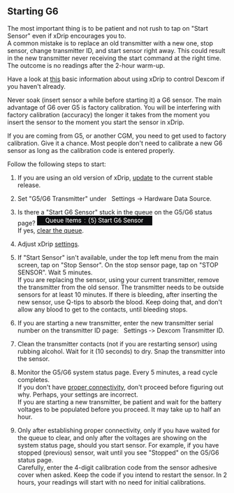 ## Starting G6  
  
The most important thing is to be patient and not rush to tap on "Start Sensor" even if xDrip encourages you to.  
A common mistake is to replace an old transmitter with a new one, stop sensor, change transmitter ID, and start sensor right away. This could result in the new transmitter never receiving the start command at the right time. The outcome is no readings after the 2-hour warm-up.  

Have a look at [this](./Dexcom-Basics.md) basic information about using xDrip to control Dexcom if you haven't already.  

Never soak (insert sensor a while before starting it) a G6 sensor. The main advantage of G6 over G5 is factory calibration. You will be interfering with factory calibration (accuracy) the longer it takes from the moment you insert the sensor to the moment you start the sensor in xDrip.  

If you are coming from G5, or another CGM, you need to get used to factory calibration.  Give it a chance.  Most people don't need to calibrate a new G6 sensor as long as the calibration code is entered properly.  
  
Follow the following steps to start:  

1.  If you are using an old version of xDrip, [update](./Updates.md) to the current stable release.  

2.  Set "G5/G6 Transmitter" under &nbsp; Settings -> Hardware Data Source.  

3. Is there a "Start G6 Sensor" stuck in the queue on the G5/G6 status page?
![](./images/queue-stuck.png)  
If yes, [clear the queue](./Clear-queue.md).  

4.  Adjust xDrip [settings](./G6-Recommended-Settings.md).  

5.  If "Start Sensor" isn't available, under the top left menu from the main screen, tap on "Stop Sensor". On the stop sensor page, tap on "STOP SENSOR".  Wait 5 minutes.    
If you are replacing the sensor, using your current transmitter, remove the transmitter from the old sensor.  The transmitter needs to be outside sensors for at least 10 minutes.
If there is bleeding, after inserting the new sensor, use Q-tips to absorb the blood.  Keep doing that, and don't allow any blood to get to the contacts, until bleeding stops.    

6.  If you are starting a new transmitter, enter the new transmitter serial number on the transmitter ID page: &nbsp; Settings&nbsp;&#8209;>&nbsp;Dexcom&nbsp;Transmitter&nbsp;ID.     

7.  Clean the transmitter contacts (not if you are restarting sensor) using rubbing alcohol.  Wait for it (10 seconds) to dry.  Snap the transmitter into the sensor.  

8.  Monitor the G5/G6 system status page. Every 5 minutes, a read cycle completes.  
If you don't have [proper connectivity](./Proper-connectivity.md), don't proceed before figuring out why. Perhaps, your settings are incorrect.  
If you are starting a new transmitter, be patient and wait for the battery voltages to be populated before you proceed.  It may take up to half an hour.    

9.   Only after establishing proper connectivity, only if you have waited for the queue to clear, and only after the voltages are showing on the system status page, should you start sensor.  For example, if you have stopped (previous) sensor, wait until you see "Stopped" on the G5/G6 status page.  
Carefully, enter the 4-digit calibration code from the sensor adhesive cover when asked. Keep the code if you intend to restart the sensor. In 2 hours, your readings will start with no need for initial calibrations.  
